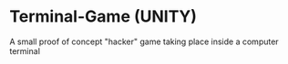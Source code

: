 # Terminal-Game (UNITY)
A small proof of concept "hacker" game taking place inside a computer terminal
